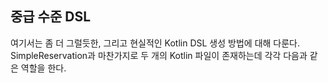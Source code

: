 ## 중급 수준 DSL

여기서는 좀 더 그럴듯한, 그리고 현실적인 Kotlin DSL 생성 방법에 대해 다룬다.
SimpleReservation과 마찬가지로 두 개의 Kotlin 파일이 존재하는데 각각 다음과 같은 역할을 한다.
